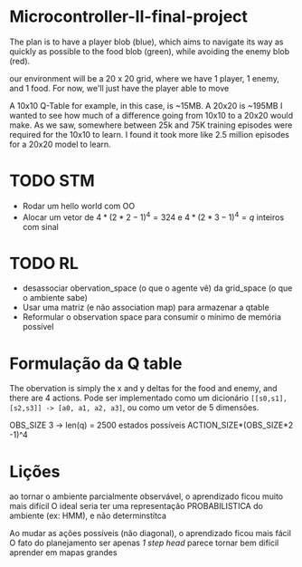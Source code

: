 # Microcontroller-II-final-project

The plan is to have a player blob (blue), which aims to navigate its way as quickly as possible to the food blob (green), while avoiding the enemy blob (red).

 our environment will be a 20 x 20 grid, where we have 1 player, 1 enemy, and 1 food. For now, we'll just have the player able to move

A 10x10 Q-Table for example, in this case, is ~15MB. A 20x20 is ~195MB
I wanted to see how much of a difference going from 10x10 to a 20x20 would make. As we saw, somewhere between 25k and 75K training episodes were required for the 10x10 to learn. I found it took more like 2.5 million episodes for a 20x20 model to learn.


# TODO STM
* Rodar um hello world com OO
* Alocar um vetor de $4*(2*2 -1)^4=324$ e $4*(2*3-1)^4=q$ inteiros com sinal

# TODO RL
* desassociar obervation_space (o que o agente vê) da grid_space (o que o ambiente sabe)
* Usar uma matriz (e não association map) para armazenar a qtable
* Reformular o observation space para consumir o mínimo de memória possível

# Formulação da Q table
The obervation is simply the x and y deltas for the food and enemy, and there are 4 actions. Pode ser implementado como um dicionário `[[s0,s1],[s2,s3]] -> [a0, a1, a2, a3]`, ou como um vetor de 5 dimensões.

OBS_SIZE 3 -> len(q) = 2500 estados possíveis 
ACTION_SIZE*(OBS_SIZE*2 -1)^4


# Lições
ao tornar o ambiente parcialmente observável, o aprendizado ficou muito mais difícil
O ideal seria ter uma representação PROBABILISTICA do ambiente (ex: HMM), e não determinstítca

Ao mudar as ações possíveis (não diagonal), o aprendizado ficou mais fácil
O fato do planejamento ser apenas *1 step head* parece tornar bem difícil aprender em mapas grandes